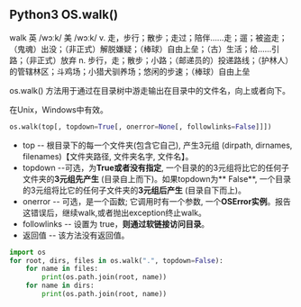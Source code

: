 ## Python3 OS.walk()

 walk 英 /wɔːk/  美 /wɔːk/ v. 走，步行；散步；走过；陪伴……走；遛；被盗走；（鬼魂）出没；（非正式）解脱嫌疑；（棒球）自由上垒；（古）生活；给……引路；（非正式）放弃 n. 步行，走；散步；小路；（邮递员的）投递路线；（护林人）的管辖林区；斗鸡场；小猎犬驯养场；悠闲的步速；（棒球）自由上垒

os.walk() 方法用于通过在目录树中游走输出在目录中的文件名，向上或者向下。

在Unix，Windows中有效。

```python
os.walk(top[, topdown=True[, onerror=None[, followlinks=False]]])
```

* top -- 根目录下的每一个文件夹(包含它自己), 产生3元组 (dirpath, dirnames, filenames)【文件夹路径, 文件夹名字, 文件名】。
* topdown --可选，为**True或者没有指定**, 一个目录的的3元组将比它的任何子文件夹的**3元组先产生** (目录自上而下)。如果topdown为** False**, 一个目录的3元组将比它的任何子文件夹的**3元组后产生** (目录自下而上)。
* onerror -- 可选，是一个函数; 它调用时有一个参数, 一个**OSError实例**。报告这错误后，继续walk,或者抛出exception终止walk。
* followlinks -- 设置为 true，**则通过软链接访问目录**。
* 返回值 -- 该方法没有返回值。

```python
import os
for root, dirs, files in os.walk(".", topdown=False):
    for name in files:
        print(os.path.join(root, name))
    for name in dirs:
        print(os.path.join(root, name))
```
